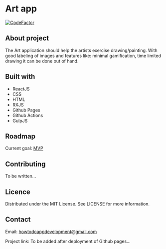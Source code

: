 # Art app

[![CodeFactor](https://www.codefactor.io/repository/github/danielkryska/art-app/badge)](https://www.codefactor.io/repository/github/danielkryska/art-app)

## About project
The Art application should help the artists exercise drawing/painting. With good labeling of images and features like: minimal gamification, time limited drawing it can be done out of hand.

## Built with
- ReactJS
- CSS
- HTML
- RXJS
- Github Pages
- Github Actions
- GulpJS

## Roadmap
Current goal: [MVP](https://github.com/danielkryska/art-app/blob/master/documentation/MVP.md)

## Contributing

To be written...

## Licence
Distributed under the MIT License. See LICENSE for more information.

## Contact
Email: howtodoappdevelopment@gmail.com

Project link: To be added after deployment of Github pages...

